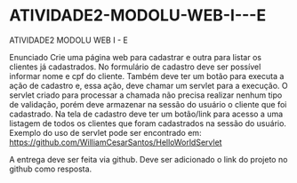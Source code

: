 # ATIVIDADE2-MODOLU-WEB-I---E
ATIVIDADE2 MODOLU WEB I - E

Enunciado
Crie uma página web para cadastrar e outra para listar os clientes já cadastrados. No formulário de cadastro deve ser possível informar nome e cpf do cliente. Também deve ter um botão para executa a ação de cadastro e, essa ação, deve chamar um servlet para a execução. O servlet criado para processar a chamada não precisa realizar nenhum tipo de validação, porém deve armazenar na sessão do usuário o cliente que foi cadastrado.
Na tela de cadastro deve ter um botão/link para acesso a uma listagem de todos os clientes que foram cadastrados na sessão do usuário.
Exemplo do uso de servlet pode ser encontrado em: https://github.com/WilliamCesarSantos/HelloWorldServlet

A entrega deve ser feita via github. Deve ser adicionado o link do projeto no github como resposta.
